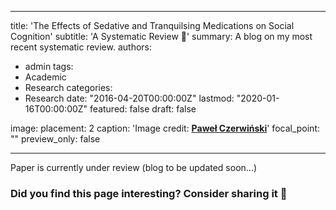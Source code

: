 
---
title: 'The Effects of Sedative and Tranquilsing Medications on Social Cognition'
subtitle: 'A Systematic Review :brain:'
summary: A blog on my most recent systematic review.
authors:
- admin
tags:
- Academic
- Research
categories:
- Research
date: "2016-04-20T00:00:00Z"
lastmod: "2020-01-16T00:00:00Z"
featured: false
draft: false


image:
  placement: 2
  caption: 'Image credit: [**Paweł Czerwiński**](https://unsplash.com/@pawel_czerwinski)'
  focal_point: ""
  preview_only: false
  
---

Paper is currently under review (blog to be updated soon...)



### Did you find this page interesting? Consider sharing it 🙌
